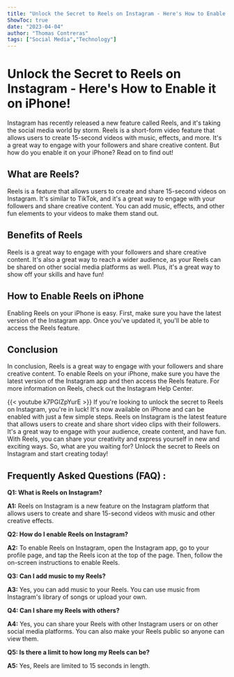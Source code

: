 ```yaml
---
title: "Unlock the Secret to Reels on Instagram - Here's How to Enable it on iPhone!"
ShowToc: true 
date: "2023-04-04"
author: "Thomas Contreras" 
tags: ["Social Media","Technology"]
---
```

# Unlock the Secret to Reels on Instagram - Here's How to Enable it on iPhone!

Instagram has recently released a new feature called Reels, and it's taking the social media world by storm. Reels is a short-form video feature that allows users to create 15-second videos with music, effects, and more. It's a great way to engage with your followers and share creative content. But how do you enable it on your iPhone? Read on to find out!

## What are Reels?

Reels is a feature that allows users to create and share 15-second videos on Instagram. It's similar to TikTok, and it's a great way to engage with your followers and share creative content. You can add music, effects, and other fun elements to your videos to make them stand out.

## Benefits of Reels

Reels is a great way to engage with your followers and share creative content. It's also a great way to reach a wider audience, as your Reels can be shared on other social media platforms as well. Plus, it's a great way to show off your skills and have fun!

## How to Enable Reels on iPhone

Enabling Reels on your iPhone is easy. First, make sure you have the latest version of the Instagram app. Once you've updated it, you'll be able to access the Reels feature. 

## Conclusion

In conclusion, Reels is a great way to engage with your followers and share creative content. To enable Reels on your iPhone, make sure you have the latest version of the Instagram app and then access the Reels feature. For more information on Reels, check out the Instagram Help Center.

{{< youtube k7PGIZpYurE >}} 
If you're looking to unlock the secret to Reels on Instagram, you're in luck! It's now available on iPhone and can be enabled with just a few simple steps. Reels on Instagram is the latest feature that allows users to create and share short video clips with their followers. It's a great way to engage with your audience, create content, and have fun. With Reels, you can share your creativity and express yourself in new and exciting ways. So, what are you waiting for? Unlock the secret to Reels on Instagram and start creating today!

## Frequently Asked Questions (FAQ) :
**Q1: What is Reels on Instagram?**

**A1:** Reels on Instagram is a new feature on the Instagram platform that allows users to create and share 15-second videos with music and other creative effects.

**Q2: How do I enable Reels on Instagram?**

**A2:** To enable Reels on Instagram, open the Instagram app, go to your profile page, and tap the Reels icon at the top of the page. Then, follow the on-screen instructions to enable Reels.

**Q3: Can I add music to my Reels?**

**A3:** Yes, you can add music to your Reels. You can use music from Instagram's library of songs or upload your own.

**Q4: Can I share my Reels with others?**

**A4:** Yes, you can share your Reels with other Instagram users or on other social media platforms. You can also make your Reels public so anyone can view them.

**Q5: Is there a limit to how long my Reels can be?**

**A5:** Yes, Reels are limited to 15 seconds in length.


